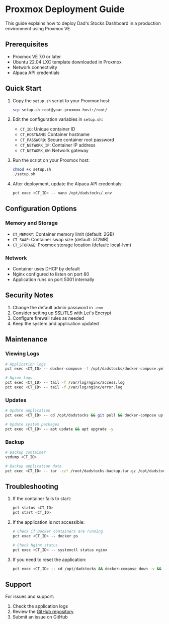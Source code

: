 # Proxmox Deployment Guide

This guide explains how to deploy Dad's Stocks Dashboard in a production environment using Proxmox VE.

## Prerequisites

- Proxmox VE 7.0 or later
- Ubuntu 22.04 LXC template downloaded in Proxmox
- Network connectivity
- Alpaca API credentials

## Quick Start

1. Copy the `setup.sh` script to your Proxmox host:
   ```bash
   scp setup.sh root@your-proxmox-host:/root/
   ```

2. Edit the configuration variables in `setup.sh`:
   - `CT_ID`: Unique container ID
   - `CT_HOSTNAME`: Container hostname
   - `CT_PASSWORD`: Secure container root password
   - `CT_NETWORK_IP`: Container IP address
   - `CT_NETWORK_GW`: Network gateway

3. Run the script on your Proxmox host:
   ```bash
   chmod +x setup.sh
   ./setup.sh
   ```

4. After deployment, update the Alpaca API credentials:
   ```bash
   pct exec <CT_ID> -- nano /opt/dadstocks/.env
   ```

## Configuration Options

### Memory and Storage
- `CT_MEMORY`: Container memory limit (default: 2GB)
- `CT_SWAP`: Container swap size (default: 512MB)
- `CT_STORAGE`: Proxmox storage location (default: local-lvm)

### Network
- Container uses DHCP by default
- Nginx configured to listen on port 80
- Application runs on port 5001 internally

## Security Notes

1. Change the default admin password in `.env`
2. Consider setting up SSL/TLS with Let's Encrypt
3. Configure firewall rules as needed
4. Keep the system and application updated

## Maintenance

### Viewing Logs
```bash
# Application logs
pct exec <CT_ID> -- docker-compose -f /opt/dadstocks/docker-compose.yml logs -f

# Nginx logs
pct exec <CT_ID> -- tail -f /var/log/nginx/access.log
pct exec <CT_ID> -- tail -f /var/log/nginx/error.log
```

### Updates
```bash
# Update application
pct exec <CT_ID> -- cd /opt/dadstocks && git pull && docker-compose up -d --build

# Update system packages
pct exec <CT_ID> -- apt update && apt upgrade -y
```

### Backup
```bash
# Backup container
vzdump <CT_ID>

# Backup application data
pct exec <CT_ID> -- tar -czf /root/dadstocks-backup.tar.gz /opt/dadstocks/instance
```

## Troubleshooting

1. If the container fails to start:
   ```bash
   pct status <CT_ID>
   pct start <CT_ID>
   ```

2. If the application is not accessible:
   ```bash
   # Check if Docker containers are running
   pct exec <CT_ID> -- docker ps
   
   # Check Nginx status
   pct exec <CT_ID> -- systemctl status nginx
   ```

3. If you need to reset the application:
   ```bash
   pct exec <CT_ID> -- cd /opt/dadstocks && docker-compose down -v && docker-compose up -d
   ```

## Support

For issues and support:
1. Check the application logs
2. Review the [GitHub repository](https://github.com/gmoorevt/dadstocks)
3. Submit an issue on GitHub 